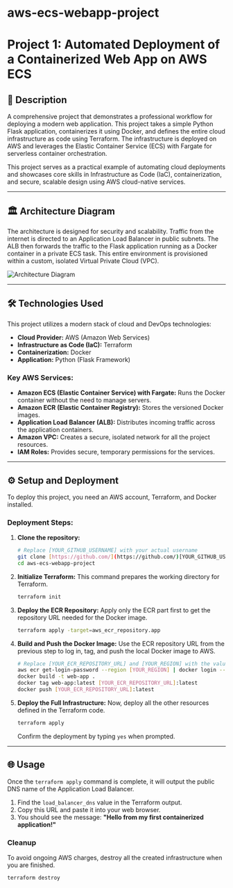 # aws-ecs-webapp-project

# Project 1: Automated Deployment of a Containerized Web App on AWS ECS

## 🚀 Description

A comprehensive project that demonstrates a professional workflow for deploying a modern web application. This project takes a simple Python Flask application, containerizes it using Docker, and defines the entire cloud infrastructure as code using Terraform. The infrastructure is deployed on AWS and leverages the Elastic Container Service (ECS) with Fargate for serverless container orchestration.

This project serves as a practical example of automating cloud deployments and showcases core skills in Infrastructure as Code (IaC), containerization, and secure, scalable design using AWS cloud-native services.

***

## 🏛️ Architecture Diagram

The architecture is designed for security and scalability. Traffic from the internet is directed to an Application Load Balancer in public subnets. The ALB then forwards the traffic to the Flask application running as a Docker container in a private ECS task. This entire environment is provisioned within a custom, isolated Virtual Private Cloud (VPC).

![Architecture Diagram](https://i.imgur.com/gYfHjY6.png)

***

## 🛠️ Technologies Used

This project utilizes a modern stack of cloud and DevOps technologies:

* **Cloud Provider:** AWS (Amazon Web Services)
* **Infrastructure as Code (IaC):** Terraform
* **Containerization:** Docker
* **Application:** Python (Flask Framework)

### Key AWS Services:

* **Amazon ECS (Elastic Container Service) with Fargate:** Runs the Docker container without the need to manage servers.
* **Amazon ECR (Elastic Container Registry):** Stores the versioned Docker images.
* **Application Load Balancer (ALB):** Distributes incoming traffic across the application containers.
* **Amazon VPC:** Creates a secure, isolated network for all the project resources.
* **IAM Roles:** Provides secure, temporary permissions for the services.

***

## ⚙️ Setup and Deployment

To deploy this project, you need an AWS account, Terraform, and Docker installed.

### Deployment Steps:

1.  **Clone the repository:**
    ```bash
    # Replace [YOUR_GITHUB_USERNAME] with your actual username
    git clone [https://github.com/](https://github.com/)[YOUR_GITHUB_USERNAME]/aws-ecs-webapp-project.git
    cd aws-ecs-webapp-project
    ```

2.  **Initialize Terraform:**
    This command prepares the working directory for Terraform.
    ```bash
    terraform init
    ```

3.  **Deploy the ECR Repository:**
    Apply only the ECR part first to get the repository URL needed for the Docker image.
    ```bash
    terraform apply -target=aws_ecr_repository.app
    ```

4.  **Build and Push the Docker Image:**
    Use the ECR repository URL from the previous step to log in, tag, and push the local Docker image to AWS.
    ```bash
    # Replace [YOUR_ECR_REPOSITORY_URL] and [YOUR_REGION] with the values from the previous output
    aws ecr get-login-password --region [YOUR_REGION] | docker login --username AWS --password-stdin [YOUR_ECR_REPOSITORY_URL]
    docker build -t web-app .
    docker tag web-app:latest [YOUR_ECR_REPOSITORY_URL]:latest
    docker push [YOUR_ECR_REPOSITORY_URL]:latest
    ```

5.  **Deploy the Full Infrastructure:**
    Now, deploy all the other resources defined in the Terraform code.
    ```bash
    terraform apply
    ```
    Confirm the deployment by typing `yes` when prompted.

***

## 🌐 Usage

Once the `terraform apply` command is complete, it will output the public DNS name of the Application Load Balancer.

1.  Find the `load_balancer_dns` value in the Terraform output.
2.  Copy this URL and paste it into your web browser.
3.  You should see the message: **"Hello from my first containerized application!"**

### Cleanup

To avoid ongoing AWS charges, destroy all the created infrastructure when you are finished.
```bash
terraform destroy
```
